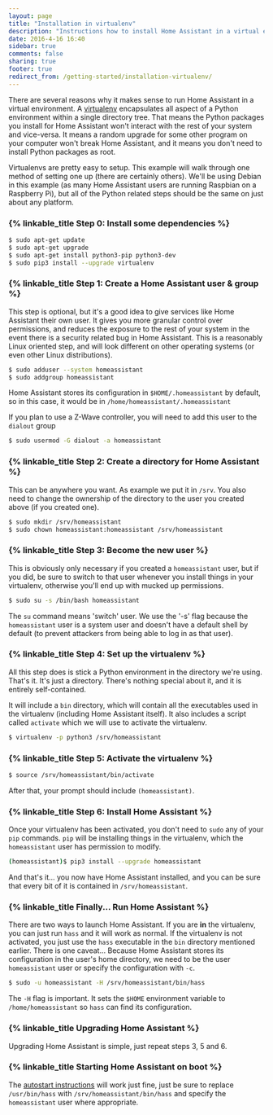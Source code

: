 ```yaml
---
layout: page
title: "Installation in virtualenv"
description: "Instructions how to install Home Assistant in a virtual environment."
date: 2016-4-16 16:40
sidebar: true
comments: false
sharing: true
footer: true
redirect_from: /getting-started/installation-virtualenv/
---
```


There are several reasons why it makes sense to run Home Assistant in a virtual environment. A [virtualenv](https://virtualenv.pypa.io/en/latest/) encapsulates all aspect of a Python environment within a single directory tree. That means the Python packages you install for Home Assistant won't interact with the rest of your system and vice-versa. It means a random upgrade for some other program on your computer won't break Home Assistant, and it means you don't need to install Python packages as root.

Virtualenvs are pretty easy to setup. This example will walk through one method of setting one up (there are certainly others). We'll be using Debian in this example (as many Home Assistant users are running Raspbian on a Raspberry Pi), but all of the Python related steps should be the same on just about any platform.

### {% linkable_title Step 0: Install some dependencies %}

```bash
$ sudo apt-get update
$ sudo apt-get upgrade
$ sudo apt-get install python3-pip python3-dev
$ sudo pip3 install --upgrade virtualenv
```

### {% linkable_title Step 1: Create a Home Assistant user & group %}

This step is optional, but it's a good idea to give services like Home Assistant their own user. It gives you more granular control over permissions, and reduces the exposure to the rest of your system in the event there is a security related bug in Home Assistant. This is a reasonably Linux oriented step, and will look different on other operating systems (or even other Linux distributions).

```bash
$ sudo adduser --system homeassistant
$ sudo addgroup homeassistant
```

Home Assistant stores its configuration in `$HOME/.homeassistant` by default, so in this case, it would be in `/home/homeassistant/.homeassistant`

If you plan to use a Z-Wave controller, you will need to add this user to the `dialout` group

```bash
$ sudo usermod -G dialout -a homeassistant
```

### {% linkable_title Step 2: Create a directory for Home Assistant %}

This can be anywhere you want. As example we put it in `/srv`. You also need to change the ownership of the directory to the user you created above (if you created one).

```bash
$ sudo mkdir /srv/homeassistant
$ sudo chown homeassistant:homeassistant /srv/homeassistant
```

### {% linkable_title Step 3: Become the new user %}

This is obviously only necessary if you created a `homeassistant` user, but if you did, be sure to switch to that user whenever you install things in your virtualenv, otherwise you'll end up with mucked up permissions.

```bash
$ sudo su -s /bin/bash homeassistant
```

The `su` command means 'switch' user. We use the '-s' flag because the `homeassistant` user is a system user and doesn't have a default shell by default (to prevent attackers from being able to log in as that user).

### {% linkable_title Step 4: Set up the virtualenv %}

All this step does is stick a Python environment in the directory we're using. That's it. It's just a directory. There's nothing special about it, and it is entirely self-contained.

It will include a `bin` directory, which will contain all the executables used in the virtualenv (including Home Assistant itself). It also includes a script called `activate` which we will use to activate the virtualenv.

```bash
$ virtualenv -p python3 /srv/homeassistant
```

### {% linkable_title Step 5: Activate the virtualenv %}

```bash
$ source /srv/homeassistant/bin/activate
```

After that, your prompt should include `(homeassistant)`.

### {% linkable_title Step 6: Install Home Assistant %}

Once your virtualenv has been activated, you don't need to `sudo` any of your `pip` commands. `pip` will be installing things in the virtualenv, which the `homeassistant` user has permission to modify.

```bash
(homeassistant)$ pip3 install --upgrade homeassistant
```

And that's it... you now have Home Assistant installed, and you can be sure that every bit of it is contained in `/srv/homeassistant`.

### {% linkable_title Finally... Run Home Assistant %}

There are two ways to launch Home Assistant. If you are **in** the virtualenv, you can just run `hass` and it will work as normal. If the virtualenv is not activated, you just use the `hass` executable in the `bin` directory mentioned earlier. There is one caveat... Because Home Assistant stores its configuration in the user's home directory, we need to be the user `homeassistant` user or specify the configuration with `-c`.

```bash
$ sudo -u homeassistant -H /srv/homeassistant/bin/hass
```

The `-H` flag is important. It sets the `$HOME` environment variable to `/home/homeassistant` so `hass` can find its configuration.

### {% linkable_title Upgrading Home Assistant %}

Upgrading Home Assistant is simple, just repeat steps 3, 5 and 6.

### {% linkable_title Starting Home Assistant on boot %}

The [autostart instructions](/getting-started/autostart/) will work just fine, just be sure to replace `/usr/bin/hass` with `/srv/homeassistant/bin/hass` and specify the `homeassistant` user where appropriate.
